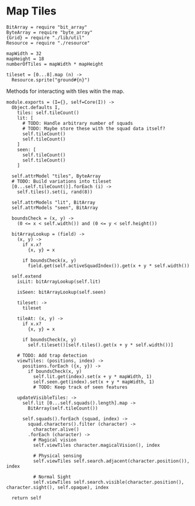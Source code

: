 Map Tiles
=========

    BitArray = require "bit_array"
    ByteArray = require "byte_array"
    {Grid} = require "./lib/util"
    Resource = require "./resource"

    mapWidth = 32
    mapHeight = 18
    numberOfTiles = mapWidth * mapHeight

    tileset = [0...8].map (n) ->
      Resource.sprite("ground#{n}")

Methods for interacting with tiles witin the map.

    module.exports = (I={}, self=Core(I)) ->
      Object.defaults I,
        tiles: self.tileCount()
        lit: [
          # TODO: Handle arbitrary number of squads
          # TODO: Maybe store these with the squad data itself?
          self.tileCount()
          self.tileCount()
        ]
        seen: [
          self.tileCount()
          self.tileCount()
        ]

      self.attrModel "tiles", ByteArray
      # TODO: Build variations into tileset
      [0...self.tileCount()].forEach (i) ->
        self.tiles().set(i, rand(8))

      self.attrModels "lit", BitArray
      self.attrModels "seen", BitArray
      
      boundsCheck = (x, y) ->
        (0 <= x < self.width()) and (0 <= y < self.height())

      bitArrayLookup = (field) ->
        (x, y) ->
          if x.x?
            {x, y} = x

          if boundsCheck(x, y)
            field.get(self.activeSquadIndex()).get(x + y * self.width())

      self.extend
        isLit: bitArrayLookup(self.lit)

        isSeen: bitArrayLookup(self.seen)

        tileset: ->
          tileset

        tileAt: (x, y) ->
          if x.x?
            {x, y} = x

          if boundsCheck(x, y)
            self.tileset()[self.tiles().get(x + y * self.width())]

        # TODO: Add trap detection
        viewTiles: (positions, index) ->
          positions.forEach ({x, y}) ->
            if boundsCheck(x, y)
              self.lit.get(index).set(x + y * mapWidth, 1)
              self.seen.get(index).set(x + y * mapWidth, 1)
              # TODO: Keep track of seen features

        updateVisibleTiles: ->
          self.lit [0...self.squads().length].map ->
            BitArray(self.tileCount())

          self.squads().forEach (squad, index) ->
            squad.characters().filter (character) ->
              character.alive()
            .forEach (character) ->
              # Magical vision
              self.viewTiles character.magicalVision(), index

              # Physical sensing
              self.viewTiles self.search.adjacent(character.position()), index

              # Normal Sight
              self.viewTiles self.search.visible(character.position(), character.sight(), self.opaque), index

      return self
